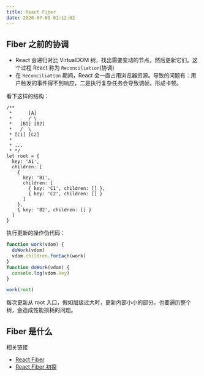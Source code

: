 ```yaml
---
title: React Fiber
date: 2020-07-09 01:12:02
---
```


## Fiber 之前的协调

- React 会递归对比 VirtualDOM 树，找出需要变动的节点，然后更新它们。这个过程 React 称为 `Reconciliation`(协调)
- 在 `Reconciliation` 期间，React 会一直占用浏览器资源。导致的问题有：用户触发的事件得不到响应，二是执行复杂任务会导致调帧，形成卡顿。

看下这样的结构：

```JS
/**
 *      [A]
 *      / \
 *   [B1] [B2]
 *   /  \
 * [C1] [C2]
 *
 * ...
 * */
let root = {
  key: 'A1',
  children: [
    {
      key: 'B1',
      children: [
        { key: 'C1', children: [] },
        { key: 'C2', children: [] }
      ]
    },
    { key: 'B2', children: [] }
  ]
}
```

执行更新的操作伪代码：

```js
function work(vdom) {
  doWork(vdom)
  vdom.children.forEach(work)
}
function doWork(vdom) {
  console.log(vdom.key)
}

work(root)
```

每次更新从 root 入口，假如层级过大时，更新内部小小的部分，也要遍历整个树，会造成性能损耗的问题。

## Fiber 是什么

相关链接

- [React Fiber](https://juejin.im/post/5ab7b3a2f265da2378403e57)
- [React Fiber 初探](https://juejin.im/post/5a2276d5518825619a027f57)
